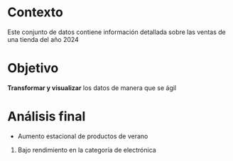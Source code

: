 # Contexto
Este conjunto de datos contiene información detallada sobre las ventas de una tienda del año 2024

# Objetivo
**Transformar y visualizar** los datos de manera que se ágil

# Análisis final
- Aumento estacional de productos de verano
1. Bajo rendimiento en la categoría de electrónica
